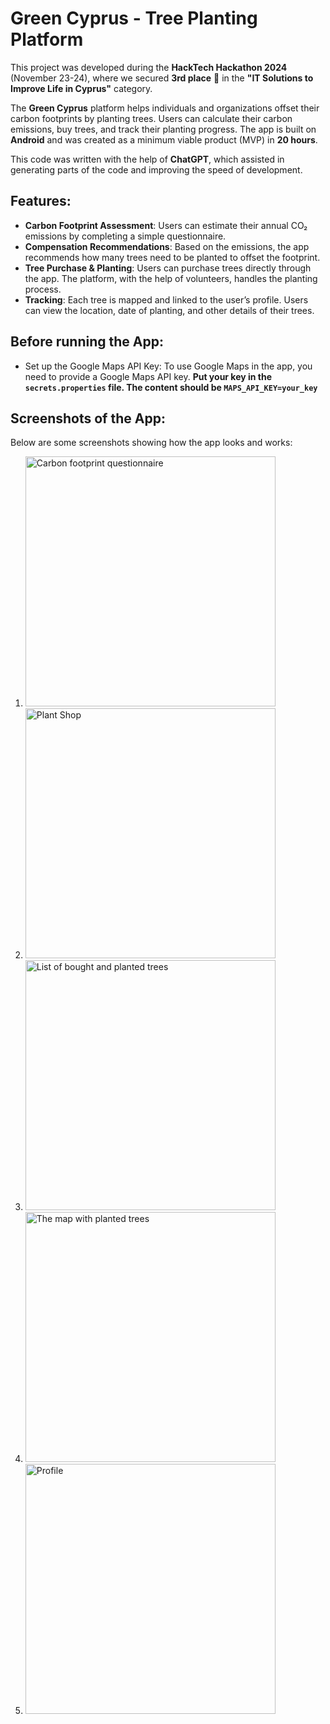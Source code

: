 # Green Cyprus - Tree Planting Platform

This project was developed during the **HackTech Hackathon 2024** (November 23-24), where we secured **3rd place** 🥉 in the **"IT Solutions to Improve Life in Cyprus"** category.

The **Green Cyprus** platform helps individuals and organizations offset their carbon footprints by planting trees. Users can calculate their carbon emissions, buy trees, and track their planting progress. The app is built on **Android** and was created as a minimum viable product (MVP) in **20 hours**.

This code was written with the help of **ChatGPT**, which assisted in generating parts of the code and improving the speed of development.

## Features:
- **Carbon Footprint Assessment**: Users can estimate their annual CO₂ emissions by completing a simple questionnaire.
- **Compensation Recommendations**: Based on the emissions, the app recommends how many trees need to be planted to offset the footprint.
- **Tree Purchase & Planting**: Users can purchase trees directly through the app. The platform, with the help of volunteers, handles the planting process.
- **Tracking**: Each tree is mapped and linked to the user’s profile. Users can view the location, date of planting, and other details of their trees.

## Before running the App:
- Set up the Google Maps API Key: To use Google Maps in the app, you need to provide a Google Maps API key. **Put your key in the `secrets.properties` file. The content should be `MAPS_API_KEY=your_key`**

## Screenshots of the App:
Below are some screenshots showing how the app looks and works:

1. <img src="https://github.com/contrudar/GreenCyprusHackathon/blob/master/Screenshot_2024_11_25_13_23_45_02_e4fec40916d2c363e196cd51779f4e11.jpg?raw=true" width="400" alt="Carbon footprint questionnaire"/>
2. <img src="https://github.com/contrudar/GreenCyprusHackathon/blob/master/Screenshot_2024_11_25_13_22_36_32_e4fec40916d2c363e196cd51779f4e11.jpg?raw=true" width="400" alt="Plant Shop"/>
3. <img src="https://github.com/contrudar/GreenCyprusHackathon/blob/master/Screenshot_2024_11_25_13_22_31_42_e4fec40916d2c363e196cd51779f4e11.jpg?raw=true" width="400" alt="List of bought and planted trees"/>
4. <img src="https://github.com/contrudar/GreenCyprusHackathon/blob/master/Screenshot_2024_11_25_13_21_30_40_e4fec40916d2c363e196cd51779f4e11.jpg?raw=true" width="400" alt="The map with planted trees"/>
5. <img src="https://github.com/contrudar/GreenCyprusHackathon/blob/master/Screenshot_2024_11_25_13_22_50_85_e4fec40916d2c363e196cd51779f4e11.jpg?raw=true" width="400" alt="Profile"/>


